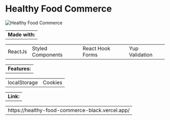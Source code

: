 # Healthy Food Commerce

<img src="https://i.ibb.co/m0BqcBj/Sem-t-tulo.png" alt="Healthy Food Commerce" border="0">

<table>
 <tr>
  <td><strong>Made with:</strong></td>
</table>
<table>
  <td>ReactJs</td>
  <td>Styled Components</td>
  <td>React Hook Forms</td>
  <td>Yup Validation</td>
 </tr>
</table>
<table>
  <tr>
  <td><strong>Features:</strong></td>
</table>
<table>
  <td>localStorage</td>
  <td>Cookies</td>
 </tr>
</table>
<table>
  <tr>
  <td><strong>Link:</strong></td>
</table>
<table>
  <td>https://healthy-food-commerce-black.vercel.app/</td>
 </tr>
</table>

